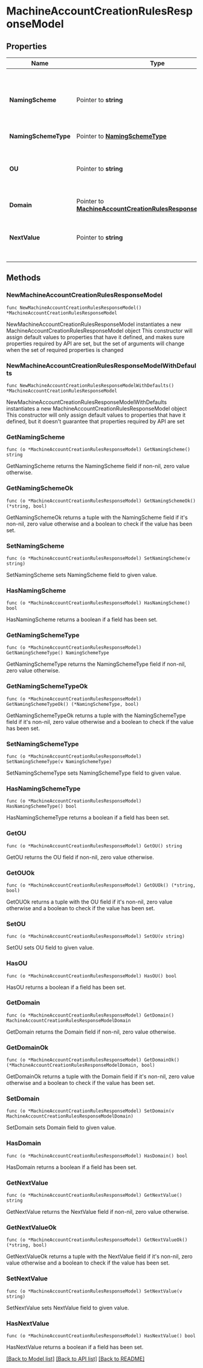 # MachineAccountCreationRulesResponseModel

## Properties

Name | Type | Description | Notes
------------ | ------------- | ------------- | -------------
**NamingScheme** | Pointer to **string** | The template name for AD accounts created in the identity pool. | [optional] 
**NamingSchemeType** | Pointer to [**NamingSchemeType**](NamingSchemeType.md) |  | [optional] 
**OU** | Pointer to **string** | The OU that computer accounts will be created into. | [optional] 
**Domain** | Pointer to [**MachineAccountCreationRulesResponseModelDomain**](MachineAccountCreationRulesResponseModelDomain.md) |  | [optional] 
**NextValue** | Pointer to **string** | The next value that will be used if creating new AD accounts. | [optional] 

## Methods

### NewMachineAccountCreationRulesResponseModel

`func NewMachineAccountCreationRulesResponseModel() *MachineAccountCreationRulesResponseModel`

NewMachineAccountCreationRulesResponseModel instantiates a new MachineAccountCreationRulesResponseModel object
This constructor will assign default values to properties that have it defined,
and makes sure properties required by API are set, but the set of arguments
will change when the set of required properties is changed

### NewMachineAccountCreationRulesResponseModelWithDefaults

`func NewMachineAccountCreationRulesResponseModelWithDefaults() *MachineAccountCreationRulesResponseModel`

NewMachineAccountCreationRulesResponseModelWithDefaults instantiates a new MachineAccountCreationRulesResponseModel object
This constructor will only assign default values to properties that have it defined,
but it doesn't guarantee that properties required by API are set

### GetNamingScheme

`func (o *MachineAccountCreationRulesResponseModel) GetNamingScheme() string`

GetNamingScheme returns the NamingScheme field if non-nil, zero value otherwise.

### GetNamingSchemeOk

`func (o *MachineAccountCreationRulesResponseModel) GetNamingSchemeOk() (*string, bool)`

GetNamingSchemeOk returns a tuple with the NamingScheme field if it's non-nil, zero value otherwise
and a boolean to check if the value has been set.

### SetNamingScheme

`func (o *MachineAccountCreationRulesResponseModel) SetNamingScheme(v string)`

SetNamingScheme sets NamingScheme field to given value.

### HasNamingScheme

`func (o *MachineAccountCreationRulesResponseModel) HasNamingScheme() bool`

HasNamingScheme returns a boolean if a field has been set.

### GetNamingSchemeType

`func (o *MachineAccountCreationRulesResponseModel) GetNamingSchemeType() NamingSchemeType`

GetNamingSchemeType returns the NamingSchemeType field if non-nil, zero value otherwise.

### GetNamingSchemeTypeOk

`func (o *MachineAccountCreationRulesResponseModel) GetNamingSchemeTypeOk() (*NamingSchemeType, bool)`

GetNamingSchemeTypeOk returns a tuple with the NamingSchemeType field if it's non-nil, zero value otherwise
and a boolean to check if the value has been set.

### SetNamingSchemeType

`func (o *MachineAccountCreationRulesResponseModel) SetNamingSchemeType(v NamingSchemeType)`

SetNamingSchemeType sets NamingSchemeType field to given value.

### HasNamingSchemeType

`func (o *MachineAccountCreationRulesResponseModel) HasNamingSchemeType() bool`

HasNamingSchemeType returns a boolean if a field has been set.

### GetOU

`func (o *MachineAccountCreationRulesResponseModel) GetOU() string`

GetOU returns the OU field if non-nil, zero value otherwise.

### GetOUOk

`func (o *MachineAccountCreationRulesResponseModel) GetOUOk() (*string, bool)`

GetOUOk returns a tuple with the OU field if it's non-nil, zero value otherwise
and a boolean to check if the value has been set.

### SetOU

`func (o *MachineAccountCreationRulesResponseModel) SetOU(v string)`

SetOU sets OU field to given value.

### HasOU

`func (o *MachineAccountCreationRulesResponseModel) HasOU() bool`

HasOU returns a boolean if a field has been set.

### GetDomain

`func (o *MachineAccountCreationRulesResponseModel) GetDomain() MachineAccountCreationRulesResponseModelDomain`

GetDomain returns the Domain field if non-nil, zero value otherwise.

### GetDomainOk

`func (o *MachineAccountCreationRulesResponseModel) GetDomainOk() (*MachineAccountCreationRulesResponseModelDomain, bool)`

GetDomainOk returns a tuple with the Domain field if it's non-nil, zero value otherwise
and a boolean to check if the value has been set.

### SetDomain

`func (o *MachineAccountCreationRulesResponseModel) SetDomain(v MachineAccountCreationRulesResponseModelDomain)`

SetDomain sets Domain field to given value.

### HasDomain

`func (o *MachineAccountCreationRulesResponseModel) HasDomain() bool`

HasDomain returns a boolean if a field has been set.

### GetNextValue

`func (o *MachineAccountCreationRulesResponseModel) GetNextValue() string`

GetNextValue returns the NextValue field if non-nil, zero value otherwise.

### GetNextValueOk

`func (o *MachineAccountCreationRulesResponseModel) GetNextValueOk() (*string, bool)`

GetNextValueOk returns a tuple with the NextValue field if it's non-nil, zero value otherwise
and a boolean to check if the value has been set.

### SetNextValue

`func (o *MachineAccountCreationRulesResponseModel) SetNextValue(v string)`

SetNextValue sets NextValue field to given value.

### HasNextValue

`func (o *MachineAccountCreationRulesResponseModel) HasNextValue() bool`

HasNextValue returns a boolean if a field has been set.


[[Back to Model list]](../README.md#documentation-for-models) [[Back to API list]](../README.md#documentation-for-api-endpoints) [[Back to README]](../README.md)


